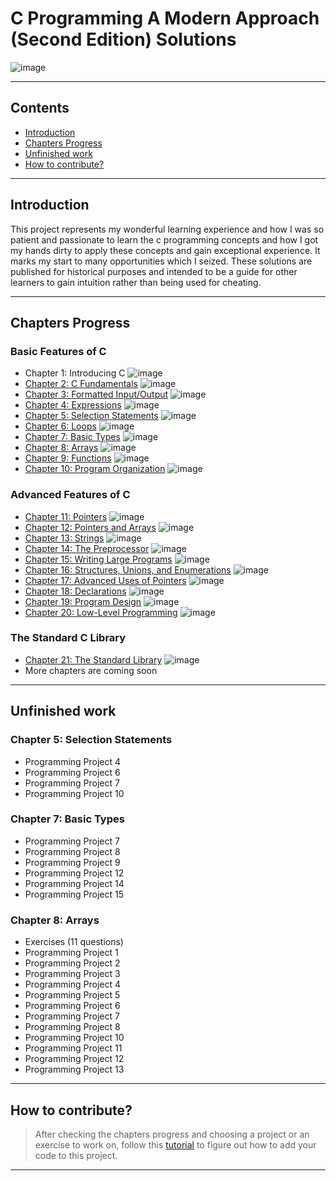 # C Programming A Modern Approach (Second Edition) Solutions

![image](https://drive.google.com/uc?export=view&id=1rIqx7w1mcmoC23yDfspfyeYAQiPgpRXe)

---

## Contents

- [Introduction](#introduction)
- [Chapters Progress](#chapters-progress)
- [Unfinished work](#unfinished-work)
- [How to contribute?](#how-to-contribute)

---

## Introduction

This project represents my wonderful learning experience and how I was so patient and passionate to learn the c programming concepts and how I got my hands dirty to apply these concepts and gain exceptional experience. It marks my start to many opportunities which I seized. These solutions are published for historical purposes and intended to be a guide for other learners to gain intuition rather than being used for cheating.

---

## Chapters Progress

### Basic Features of C

- Chapter 1: Introducing C ![image](https://progress-bar.xyz/100/?width=100&prefix=No+Execises+)
- [Chapter 2: C Fundamentals](Ch02_C_Fundamentals) ![image](https://progress-bar.xyz/100/?width=100)
- [Chapter 3: Formatted Input/Output](Ch03_Formatted_Input_Output) ![image](https://progress-bar.xyz/100/?width=100)
- [Chapter 4: Expressions](Ch04_Expressions) ![image](https://progress-bar.xyz/100/?width=100)
- [Chapter 5: Selection Statements](Ch05_Selection_Statements) ![image](https://progress-bar.xyz/18/?width=100&scale=22&suffix=/22)
- [Chapter 6: Loops](Ch06_Loops) ![image](https://progress-bar.xyz/100/?width=100)
- [Chapter 7: Basic Types](Ch07_Basic_Types) ![image](https://progress-bar.xyz/24/?width=100&scale=30&suffix=/30)
- [Chapter 8: Arrays](Ch08_Arrays) ![image](https://progress-bar.xyz/5/?width=100&scale=28&suffix=/28)
- [Chapter 9: Functions](Ch09_Functions) ![image](https://progress-bar.xyz/100/?width=100)
- [Chapter 10: Program Organization](Ch10_Program_Organization) ![image](https://progress-bar.xyz/100/?width=100)

### Advanced Features of C

- [Chapter 11: Pointers](Ch11_Pointers) ![image](https://progress-bar.xyz/100/?width=100)
- [Chapter 12: Pointers and Arrays](Ch12_Pointers_and_Arrays) ![image](https://progress-bar.xyz/100/?width=100)
- [Chapter 13: Strings](Ch13_Strings) ![image](https://progress-bar.xyz/100/?width=100)
- [Chapter 14: The Preprocessor](Ch14_The_Preprocessor) ![image](https://progress-bar.xyz/100/?width=100)
- [Chapter 15: Writing Large Programs](Ch15_Writing_Large_Programs) ![image](https://progress-bar.xyz/100/?width=100)
- [Chapter 16: Structures, Unions, and Enumerations](Ch16_Structures_Unions_and_Enumerations) ![image](https://progress-bar.xyz/100/?width=100)
- [Chapter 17: Advanced Uses of Pointers](Ch17_Advanced_Uses_of_Pointers) ![image](https://progress-bar.xyz/100/?width=100)
- [Chapter 18: Declarations](Ch18_Declarations) ![image](https://progress-bar.xyz/100/?width=100)
- [Chapter 19: Program Design](Ch19_Program_Design) ![image](https://progress-bar.xyz/100/?width=100)
- [Chapter 20: Low-Level Programming](Ch20_Low_Level_Programming) ![image](https://progress-bar.xyz/100/?width=100)

### The Standard C Library

- [Chapter 21: The Standard Library](Ch21_The_Standard_Library) ![image](https://progress-bar.xyz/100/?width=100)
- More chapters are coming soon

---

## Unfinished work

### Chapter 5: Selection Statements

- Programming Project 4
- Programming Project 6
- Programming Project 7
- Programming Project 10

### Chapter 7: Basic Types

- Programming Project 7
- Programming Project 8
- Programming Project 9
- Programming Project 12
- Programming Project 14
- Programming Project 15

### Chapter 8: Arrays

- Exercises (11 questions)
- Programming Project 1
- Programming Project 2
- Programming Project 3
- Programming Project 4
- Programming Project 5
- Programming Project 6
- Programming Project 7
- Programming Project 8
- Programming Project 10
- Programming Project 11
- Programming Project 12
- Programming Project 13

---

## How to contribute?

> After checking the chapters progress and choosing a project or an exercise to work on, follow this [tutorial](https://www.dataschool.io/how-to-contribute-on-github/) to figure out how to add your code to this project.

---

